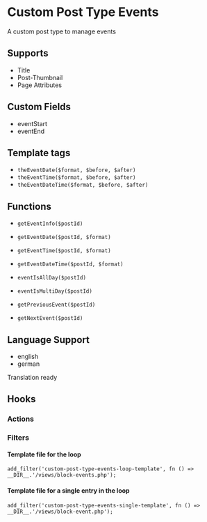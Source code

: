 # Custom Post Type Events

A custom post type to manage events

## Supports

* Title
* Post-Thumbnail
* Page Attributes

## Custom Fields

* eventStart
* eventEnd

## Template tags

* `theEventDate($format, $before, $after)`
* `theEventTime($format, $before, $after)`
* `theEventDateTime($format, $before, $after)`

## Functions

* `getEventInfo($postId)`
* `getEventDate($postId, $format)`
* `getEventTime($postId, $format)`
* `getEventDateTime($postId, $format)`
* `eventIsAllDay($postId)`
* `eventIsMultiDay($postId)`

* `getPreviousEvent($postId)`
* `getNextEvent($postId)`

## Language Support

* english
* german

Translation ready

## Hooks

### Actions

### Filters

#### Template file for the loop

`add_filter('custom-post-type-events-loop-template', fn () => __DIR__.'/views/block-events.php');`

#### Template file for a single entry in the loop

`add_filter('custom-post-type-events-single-template', fn () => __DIR__.'/views/block-event.php');`
